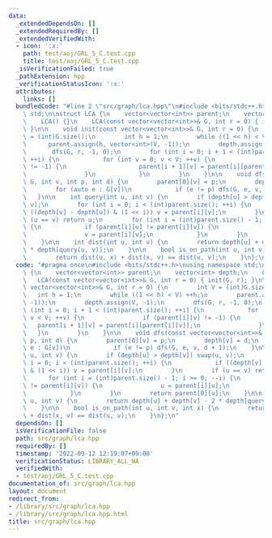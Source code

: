 ```yaml
---
data:
  _extendedDependsOn: []
  _extendedRequiredBy: []
  _extendedVerifiedWith:
  - icon: ':x:'
    path: test/aoj/GRL_5_C.test.cpp
    title: test/aoj/GRL_5_C.test.cpp
  _isVerificationFailed: true
  _pathExtension: hpp
  _verificationStatusIcon: ':x:'
  attributes:
    links: []
  bundledCode: "#line 2 \"src/graph/lca.hpp\"\n#include <bits/stdc++.h>\nusing namespace\
    \ std;\n\nstruct LCA {\n    vector<vector<int>> parent;\n    vector<int> depth;\n\
    \    LCA() {}\n    LCA(const vector<vector<int>>& G, int r = 0) { init(G, r);\
    \ }\n\n    void init(const vector<vector<int>>& G, int r = 0) {\n        int V\
    \ = (int)G.size();\n        int h = 1;\n        while ((1 << h) < V) ++h;\n  \
    \      parent.assign(h, vector<int>(V, -1));\n        depth.assign(V, -1);\n \
    \       dfs(G, r, -1, 0);\n        for (int i = 0; i + 1 < (int)parent.size();\
    \ ++i) {\n            for (int v = 0; v < V; ++v) {\n                if (parent[i][v]\
    \ != -1) {\n                    parent[i + 1][v] = parent[i][parent[i][v]];\n\
    \                }\n            }\n        }\n    }\n\n    void dfs(const vector<vector<int>>&\
    \ G, int v, int p, int d) {\n        parent[0][v] = p;\n        depth[v] = d;\n\
    \        for (auto e : G[v])\n            if (e != p) dfs(G, e, v, d + 1);\n \
    \   }\n\n    int query(int u, int v) {\n        if (depth[u] > depth[v]) swap(u,\
    \ v);\n        for (int i = 0; i < (int)parent.size(); ++i) {\n            if\
    \ ((depth[v] - depth[u]) & (1 << i)) v = parent[i][v];\n        }\n        if\
    \ (u == v) return u;\n        for (int i = (int)parent.size() - 1; i >= 0; --i)\
    \ {\n            if (parent[i][u] != parent[i][v]) {\n                u = parent[i][u];\n\
    \                v = parent[i][v];\n            }\n        }\n        return parent[0][u];\n\
    \    }\n\n    int dist(int u, int v) {\n        return depth[u] + depth[v] - 2\
    \ * depth[query(u, v)];\n    }\n\n    bool is_on_path(int u, int v, int x) {\n\
    \        return dist(u, x) + dist(x, v) == dist(u, v);\n    }\n};\n"
  code: "#pragma once\n#include <bits/stdc++.h>\nusing namespace std;\n\nstruct LCA\
    \ {\n    vector<vector<int>> parent;\n    vector<int> depth;\n    LCA() {}\n \
    \   LCA(const vector<vector<int>>& G, int r = 0) { init(G, r); }\n\n    void init(const\
    \ vector<vector<int>>& G, int r = 0) {\n        int V = (int)G.size();\n     \
    \   int h = 1;\n        while ((1 << h) < V) ++h;\n        parent.assign(h, vector<int>(V,\
    \ -1));\n        depth.assign(V, -1);\n        dfs(G, r, -1, 0);\n        for\
    \ (int i = 0; i + 1 < (int)parent.size(); ++i) {\n            for (int v = 0;\
    \ v < V; ++v) {\n                if (parent[i][v] != -1) {\n                 \
    \   parent[i + 1][v] = parent[i][parent[i][v]];\n                }\n         \
    \   }\n        }\n    }\n\n    void dfs(const vector<vector<int>>& G, int v, int\
    \ p, int d) {\n        parent[0][v] = p;\n        depth[v] = d;\n        for (auto\
    \ e : G[v])\n            if (e != p) dfs(G, e, v, d + 1);\n    }\n\n    int query(int\
    \ u, int v) {\n        if (depth[u] > depth[v]) swap(u, v);\n        for (int\
    \ i = 0; i < (int)parent.size(); ++i) {\n            if ((depth[v] - depth[u])\
    \ & (1 << i)) v = parent[i][v];\n        }\n        if (u == v) return u;\n  \
    \      for (int i = (int)parent.size() - 1; i >= 0; --i) {\n            if (parent[i][u]\
    \ != parent[i][v]) {\n                u = parent[i][u];\n                v = parent[i][v];\n\
    \            }\n        }\n        return parent[0][u];\n    }\n\n    int dist(int\
    \ u, int v) {\n        return depth[u] + depth[v] - 2 * depth[query(u, v)];\n\
    \    }\n\n    bool is_on_path(int u, int v, int x) {\n        return dist(u, x)\
    \ + dist(x, v) == dist(u, v);\n    }\n};\n"
  dependsOn: []
  isVerificationFile: false
  path: src/graph/lca.hpp
  requiredBy: []
  timestamp: '2022-09-12 12:19:07+09:00'
  verificationStatus: LIBRARY_ALL_WA
  verifiedWith:
  - test/aoj/GRL_5_C.test.cpp
documentation_of: src/graph/lca.hpp
layout: document
redirect_from:
- /library/src/graph/lca.hpp
- /library/src/graph/lca.hpp.html
title: src/graph/lca.hpp
---
```

